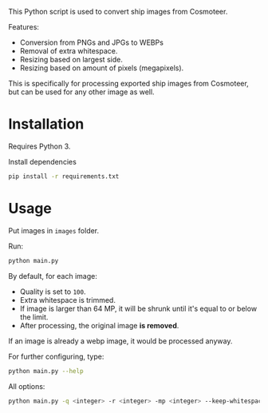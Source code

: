 This Python script is used to convert ship images from Cosmoteer.

Features:
- Conversion from PNGs and JPGs to WEBPs
- Removal of extra whitespace.
- Resizing based on largest side.
- Resizing based on amount of pixels (megapixels).

This is specifically for processing exported ship images from Cosmoteer, but can be used for any other image as well.

# Installation

Requires Python 3.

Install dependencies

```bash
pip install -r requirements.txt
```

# Usage

Put images in `images` folder.

Run:

```bash
python main.py
```

By default, for each image:
- Quality is set to `100`.
- Extra whitespace is trimmed.
- If image is larger than 64 MP, it will be shrunk until it's equal to or below the limit.
- After processing, the original image **is removed**.

If an image is already a webp image, it would be processed anyway.

For further configuring, type:

```bash
python main.py --help
```

All options:
```bash
python main.py -q <integer> -r <integer> -mp <integer> --keep-whitespace
```
